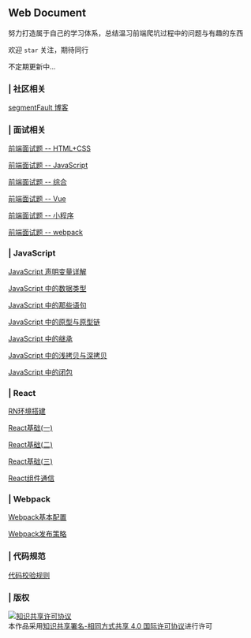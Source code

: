 ## Web Document

努力打造属于自己的学习体系，总结温习前端爬坑过程中的问题与有趣的东西

欢迎 `star` 关注，期待同行

不定期更新中…

### | 社区相关

[segmentFault 博客](https://segmentfault.com/u/youdangde_5c8b208a23f95/articles)

### | 面试相关

[前端面试题 -- HTML+CSS](https://github.com/Roamen/web-document/issues/2)

[前端面试题 -- JavaScript](https://github.com/Roamen/web-document/issues/3)

[前端面试题 -- 综合](https://github.com/Roamen/web-document/issues/4)

[前端面试题 -- Vue](https://github.com/Roamen/web-document/issues/5)

[前端面试题 -- 小程序](https://github.com/Roamen/web-document/issues/6)

[前端面试题 -- webpack](https://github.com/Roamen/web-document/issues/7)

### | JavaScript

[JavaScript 声明变量详解](https://github.com/Roamen/web-document/issues/8)

[JavaScript 中的数据类型](https://github.com/Roamen/web-document/issues/9)

[JavaScript 中的那些语句](https://github.com/Roamen/web-document/issues/10)

[JavaScript 中的原型与原型链](https://github.com/Roamen/web-document/issues/11)

[JavaScript 中的继承](https://github.com/Roamen/web-document/issues/12)

[JavaScript 中的浅拷贝与深拷贝](https://github.com/Roamen/web-document/issues/14)

[JavaScript 中的闭包](https://github.com/Roamen/web-document/issues/15)

### | React

[RN环境搭建](https://github.com/Roamen/web-document/issues/16)

[React基础(一)](https://github.com/Roamen/web-document/issues/19)

[React基础(二)](https://github.com/Roamen/web-document/issues/21)

[React基础(三)](https://github.com/Roamen/web-document/issues/23)

[React组件通信](https://github.com/Roamen/web-document/issues/24)

### | Webpack

[Webpack基本配置](https://github.com/Roamen/web-document/issues/18)

[Webpack发布策略](https://github.com/Roamen/web-document/issues/20)

### | 代码规范

[代码校验规则](https://github.com/Roamen/web-document/tree/master/Other/eslint)


### | 版权

<a rel="license" href="http://creativecommons.org/licenses/by-sa/4.0/"><img alt="知识共享许可协议" style="border-width:0" src="https://i.creativecommons.org/l/by-sa/4.0/88x31.png" /></a><br />本<span xmlns:dct="http://purl.org/dc/terms/" href="http://purl.org/dc/dcmitype/Text" rel="dct:type">作品</span>采用<a rel="license" href="http://creativecommons.org/licenses/by-sa/4.0/">知识共享署名-相同方式共享 4.0 国际许可协议</a>进行许可
